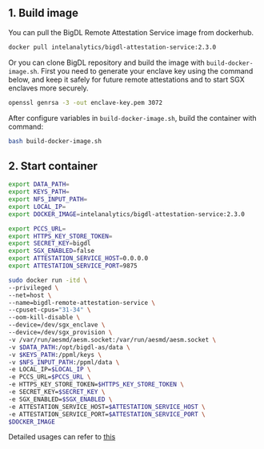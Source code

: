 ## 1. Build image
You can pull the BigDL Remote Attestation Service image from dockerhub.
``` bash
docker pull intelanalytics/bigdl-attestation-service:2.3.0
```
Or you can clone BigDL repository and build the image with `build-docker-image.sh`.
First you need to generate your enclave key using the command below, and keep it safely for future remote attestations and to start SGX enclaves more securely.
```bash
openssl genrsa -3 -out enclave-key.pem 3072
```
After configure variables in `build-docker-image.sh`, build the container with command:
```bash
bash build-docker-image.sh
```

## 2. Start container

```bash
export DATA_PATH=
export KEYS_PATH=
export NFS_INPUT_PATH=
export LOCAL_IP=
export DOCKER_IMAGE=intelanalytics/bigdl-attestation-service:2.3.0

export PCCS_URL=
export HTTPS_KEY_STORE_TOKEN=
export SECRET_KEY=bigdl
export SGX_ENABLED=false
export ATTESTATION_SERVICE_HOST=0.0.0.0
export ATTESTATION_SERVICE_PORT=9875

sudo docker run -itd \
--privileged \
--net=host \
--name=bigdl-remote-attestation-service \
--cpuset-cpus="31-34" \
--oom-kill-disable \
--device=/dev/sgx_enclave \
--device=/dev/sgx_provision \
-v /var/run/aesmd/aesm.socket:/var/run/aesmd/aesm.socket \
-v $DATA_PATH:/opt/bigdl-as/data \
-v $KEYS_PATH:/ppml/keys \
-v $NFS_INPUT_PATH:/ppml/data \
-e LOCAL_IP=$LOCAL_IP \
-e PCCS_URL=$PCCS_URL \
-e HTTPS_KEY_STORE_TOKEN=$HTTPS_KEY_STORE_TOKEN \
-e SECRET_KEY=$SECRET_KEY \
-e SGX_ENABLED=$SGX_ENABLED \
-e ATTESTATION_SERVICE_HOST=$ATTESTATION_SERVICE_HOST \
-e ATTESTATION_SERVICE_PORT=$ATTESTATION_SERVICE_PORT \
$DOCKER_IMAGE 
```

Detailed usages can refer to [this](https://github.com/intel-analytics/BigDL/tree/main/scala/ppml/src/main/scala/com/intel/analytics/bigdl/ppml/attestation)